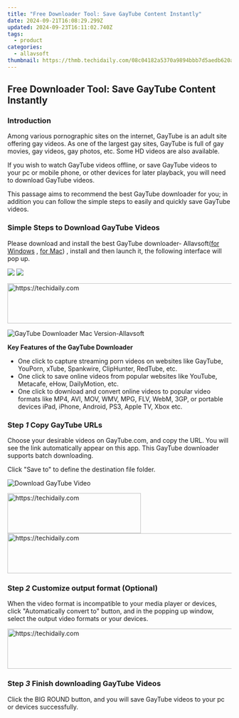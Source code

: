 ```yaml
---
title: "Free Downloader Tool: Save GayTube Content Instantly"
date: 2024-09-21T16:08:29.299Z
updated: 2024-09-23T16:11:02.740Z
tags:
  - product
categories:
  - allavsoft
thumbnail: https://thmb.techidaily.com/08c04182a5370a9894bbb7d5aedb620a94eb3a5d17a6c123fae986b1d0cc282e.jpg
---
```


## Free Downloader Tool: Save GayTube Content Instantly

### Introduction

Among various pornographic sites on the internet, GayTube is an adult site offering gay videos. As one of the largest gay sites, GayTube is full of gay movies, gay videos, gay photos, etc. Some HD videos are also available.

If you wish to watch GayTube videos offline, or save GayTube videos to your pc or mobile phone, or other devices for later playback, you will need to download GayTube videos.

This passage aims to recommend the best GayTube downloader for you; in addition you can follow the simple steps to easily and quickly save GayTube videos.

### Simple Steps to Download GayTube Videos

Please download and install the best GayTube downloader- Allavsoft([for Windows](https://tools.techidaily.com/allavsoft/products/) , [for Mac](https://tools.techidaily.com/allavsoft/products/)) , install and then launch it, the following interface will pop up.

[![](https://www.allavsoft.com/how-to/../images/how-to/free-download-win.jpg)](https://tools.techidaily.com/allavsoft/products/) [![](https://www.allavsoft.com/how-to/../images/how-to/free-download-mac.jpg)](https://tools.techidaily.com/allavsoft/products/)

<!-- affiliate ads begin -->
<a href="https://appsumo.8odi.net/c/5597632/2144283/7443" target="_top" id="2144283">
  <img src="//a.impactradius-go.com/display-ad/7443-2144283" border="0" alt="https://techidaily.com" width="600" height="90"/>
</a>
<img height="0" width="0" src="https://appsumo.8odi.net/i/5597632/2144283/7443" style="position:absolute;visibility:hidden;" border="0" />
<!-- affiliate ads end -->

![GayTube Downloader Mac Version-Allavsoft](https://www.allavsoft.com/how-to/../images/allavsoft/screen-shot-600.jpg)

**Key Features of the GayTube Downloader**

* One click to capture streaming porn videos on websites like GayTube, YouPorn, xTube, Spankwire, ClipHunter, RedTube, etc.
* One click to save online videos from popular websites like YouTube, Metacafe, eHow, DailyMotion, etc.
* One click to download and convert online videos to popular video formats like MP4, AVI, MOV, WMV, MPG, FLV, WebM, 3GP, or portable devices iPad, iPhone, Android, PS3, Apple TV, Xbox etc.

### Step _1_ Copy GayTube URLs

Choose your desirable videos on GayTube.com, and copy the URL. You will see the link automatically appear on this app. This GayTube downloader supports batch downloading.

Click "Save to" to define the destination file folder.

![Download GayTube Video](https://www.allavsoft.com/how-to/../images/how-to/gaytube-downloader/download-gaytube-videos.jpg)

<!-- affiliate ads begin -->
<a href="https://aligracehair.sjv.io/c/5597632/2047361/19272" target="_top" id="2047361">
  <img src="//a.impactradius-go.com/display-ad/19272-2047361" border="0" alt="https://techidaily.com" width="300" height="90"/>
</a>
<img height="0" width="0" src="https://aligracehair.sjv.io/i/5597632/2047361/19272" style="position:absolute;visibility:hidden;" border="0" />
<!-- affiliate ads end -->

<!-- affiliate ads begin -->
<a href="https://wigfever.sjv.io/c/5597632/2014854/22899" target="_top" id="2014854">
  <img src="//a.impactradius-go.com/display-ad/22899-2014854" border="0" alt="https://techidaily.com" width="728" height="90"/>
</a>
<img height="0" width="0" src="https://wigfever.sjv.io/i/5597632/2014854/22899" style="position:absolute;visibility:hidden;" border="0" />
<!-- affiliate ads end -->

### Step _2_ Customize output format (Optional)

When the video format is incompatible to your media player or devices, click "Automatically convert to" button, and in the popping up window, select the output video formats or your devices.

<!-- affiliate ads begin -->
<a href="https://appsumo.8odi.net/c/5597632/2037335/7443" target="_top" id="2037335">
  <img src="//a.impactradius-go.com/display-ad/7443-2037335" border="0" alt="https://techidaily.com" width="728" height="90"/>
</a>
<img height="0" width="0" src="https://appsumo.8odi.net/i/5597632/2037335/7443" style="position:absolute;visibility:hidden;" border="0" />
<!-- affiliate ads end -->

### Step _3_ Finish downloading GayTube Videos

Click the BIG ROUND button, and you will save GayTube videos to your pc or devices successfully.

<ins class="adsbygoogle"
     style="display:block"
     data-ad-format="autorelaxed"
     data-ad-client="ca-pub-7571918770474297"
     data-ad-slot="1223367746"></ins>

<ins class="adsbygoogle"
     style="display:block"
     data-ad-client="ca-pub-7571918770474297"
     data-ad-slot="8358498916"
     data-ad-format="auto"
     data-full-width-responsive="true"></ins>



